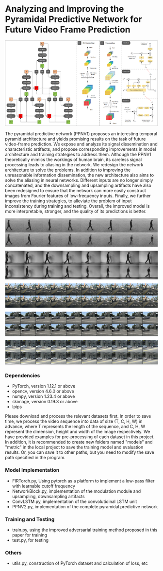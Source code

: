 # Analyzing and Improving the Pyramidal Predictive Network for Future Video Frame Prediction

![image](images/TotalNet.png) 

The pyramidal predictive network (PPNV1) proposes an interesting temporal pyramid architecture and yields promising results on the task of future video-frame prediction. We expose and analyze its signal dissemination and characteristic artifacts, and propose corresponding improvements in model architecture and training strategies to address them. Although the PPNV1 theoretically mimics the workings of human brain, its careless signal processing leads to aliasing in the network. We redesign the network architecture to solve the problems. In addition to improving the unreasonable information dissemination, the new architecture also aims to solve the aliasing in neural networks. Different inputs are no longer simply concatenated, and the downsampling and upsampling artifacts have also been redesigned to ensure that the network can more easily construct images from Fourier features of low-frequency inputs. Finally, we further improve the training strategies, to alleviate the problem of input inconsistency during training and testing. Overall, the improved model is more interpretable, stronger, and the quality of its predictions is better. 

![image](images/additional_experiment.png)

### Dependencies
* PyTorch, version 1.12.1 or above
* opencv, version 4.6.0 or above
* numpy, version 1.23.4 or above
* skimage, version 0.19.3 or above
* lpips

Please download and process the relevant datasets first. In order to save time, we process the video sequence into data of size (T, C, H, W) in advance, where T represents the length of the sequence, and C, H, W represent the dimension, height and width of the image respectively. We have provided examples for pre-processing of each dataset in this project. In addition, it is recommended to create new folders named "models" and "metric" in the local project to save the training model and evaluation results. Or, you can save it to other paths, but you need to modify the save path specified in the program.

### Model Implementation
* FIRTorch.py, Using pytorch as a platform to implement a low-pass filter with learnable cutoff frequency
* NetworkBlock.py, implementation of the modulation module and upsampling, downsampling artifacts
* ConvLSTM.py, implementation of the convolutioinal LSTM unit
* PPNV2.py, implementation of the complete pyramidal predictive network

### Training and Testing
* train.py, using the improved adversarial training method proposed in this paper for training
* test.py, for testing

### Others
* utils.py, construction of PyTorch dataset and calculation of loss, etc
